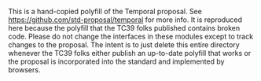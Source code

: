 This is a hand-copied polyfill of the Temporal proposal. See https://github.com/std-proposal/temporal for more info. It is reproduced here because the polyfill that the TC39 folks published contains broken code. Please do not change the interfaces in these modules except to track changes to the proposal. The intent is to just delete this entire directory whenever the TC39 folks either publish an up-to-date polyfill that works or the proposal is incorporated into the standard and implemented by browsers.